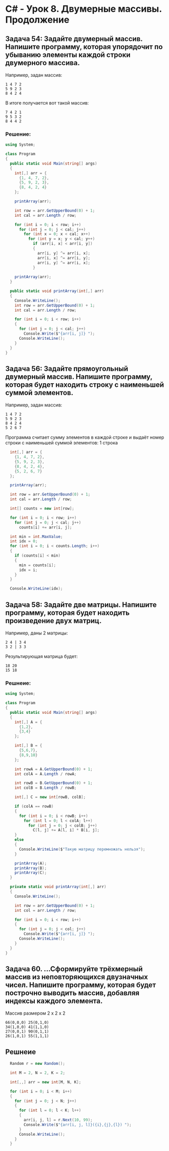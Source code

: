 # C# - Урок 8. Двумерные массивы. Продолжение
## Задача 54: Задайте двумерный массив. Напишите программу, которая упорядочит по убыванию элементы каждой строки двумерного массива.

Например, задан массив:

```
1 4 7 2
5 9 2 3
8 4 2 4
```

В итоге получается вот такой массив:

```
7 4 2 1
9 5 3 2
8 4 4 2
```

### Решение:

```c#
using System;

class Program
{
  public static void Main(string[] args)
  {
    int[,] arr = {
      {1, 4, 7, 2},
      {5, 9, 2, 3},
      {8, 4, 2, 4}
    };

    printArray(arr);

    int row = arr.GetUpperBound(0) + 1;
    int cal = arr.Length / row;

    for (int i = 0; i < row; i++)
      for (int j = 0; j < cal; j++)
        for (int x = 0; x < cal; x++)
          for (int y = x; y < cal; y++)
            if (arr[i, x] < arr[i, y])
            {
              arr[i, y] ^= arr[i, x];
              arr[i, x] ^= arr[i, y];
              arr[i, y] ^= arr[i, x];
            }
            
    printArray(arr);
  }

  public static void printArray(int[,] arr)
  {
    Console.WriteLine();
    int row = arr.GetUpperBound(0) + 1;
    int cal = arr.Length / row;

    for (int i = 0; i < row; i++)
    {
      for (int j = 0; j < cal; j++)
        Console.Write($"{arr[i, j]} ");
      Console.WriteLine();
    }
  }
}
```

## Задача 56: Задайте прямоугольный двумерный массив. Напишите программу, которая будет находить строку с наименьшей суммой элементов.

Например, задан массив:

```
1 4 7 2
5 9 2 3
8 4 2 4
5 2 6 7
```

Программа считает сумму элементов в каждой строке и выдаёт номер строки с наименьшей суммой элементов: 1 строка

```c#
  int[,] arr = {
    {1, 4, 7, 2},
    {5, 9, 2, 3},
    {8, 4, 2, 4},
    {5, 2, 6, 7}
  };

  printArray(arr);

  int row = arr.GetUpperBound(0) + 1;
  int cal = arr.Length / row;

  int[] counts = new int[row];

  for (int i = 0; i < row; i++)
    for (int j = 0; j < cal; j++)
      counts[i] += arr[i, j];

  int min = int.MaxValue;
  int idx = 0;
  for (int i = 0; i < counts.Length; i++)
  {
    if (counts[i] < min)
    {
      min = counts[i];
      idx = i;
    }
  }

  Console.WriteLine(idx);
```

## Задача 58: Задайте две матрицы. Напишите программу, которая будет находить произведение двух матриц.

Например, даны 2 матрицы:

```
2 4 | 3 4
3 2 | 3 3
```

Результирующая матрица будет:

```
18 20
15 18
```

### Решнеие:

```c#
using System;

class Program
{
  public static void Main(string[] args)
  {
    int[,] A = {
      {1,2},
      {3,4}
    };

    int[,] B = {
      {5,6,7},
      {8,9,10}
    };

    int rowA = A.GetUpperBound(0) + 1;
    int colA = A.Length / rowA;

    int rowB = B.GetUpperBound(0) + 1;
    int colB = B.Length / rowB;

    int[,] C = new int[rowB, colB];

    if (colA == rowB)
    {
      for (int i = 0; i < rowB; i++)
        for (int l = 0; l < colA; l++)
          for (int j = 0; j < colB; j++)
            C[l, j] += A[l, i] * B[i, j];
    }
    else
    {
      Console.WriteLine($"Такую матрицу перемножать нельзя");
    }

    printArray(A);
    printArray(B);
    printArray(C);
  }

  private static void printArray(int[,] arr)
  {
    Console.WriteLine();

    int row = arr.GetUpperBound(0) + 1;
    int col = arr.Length / row;

    for (int i = 0; i < row; i++)
    {
      for (int j = 0; j < col; j++)
        Console.Write($"{arr[i, j]} ");
      Console.WriteLine();
    }
  }
}
```

## Задача 60. ...Сформируйте трёхмерный массив из неповторяющихся двузначных чисел. Напишите программу, которая будет построчно выводить массив, добавляя индексы каждого элемента.

Массив размером 2 x 2 x 2

```
66(0,0,0) 25(0,1,0)
34(1,0,0) 41(1,1,0)
27(0,0,1) 90(0,1,1)
26(1,0,1) 55(1,1,1)
```

## Решнеие

```c#
  Random r = new Random();

  int M = 2, N = 2, K = 2;

  int[,,] arr = new int[M, N, K];

  for (int i = 0; i < M; i++)
  {
    for (int j = 0; j < N; j++)
    {
      for (int l = 0; l < K; l++)
      {
        arr[i, j, l] = r.Next(10, 99);
        Console.Write($"{arr[i, j, l]}({i},{j},{l}) ");
      }
      Console.WriteLine();
    }
  }
```